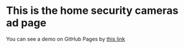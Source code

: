# This is the home security cameras ad page

You can see a demo on GitHub Pages by [this link](https://dmitriymikhaylichenko.github.io/Home-Security-Camera/)
